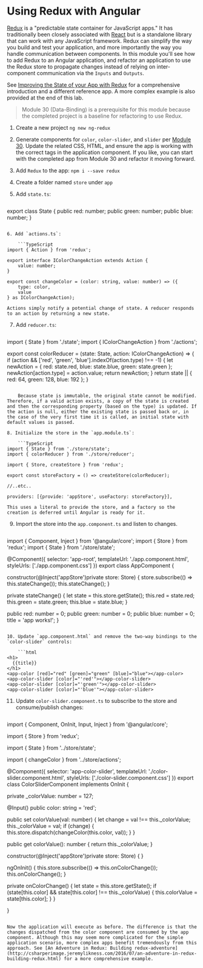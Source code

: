 # Using Redux with Angular 

[Redux](http://redux.js.org/) is a "predictable state container for JavaScript apps." It has traditionally been closely associated with [React](https://facebook.github.io/react/) but is a standalone library that can work with any JavaScript framework. Redux can simplify the way you build and test your application, and more importantly the way you handle communication between components. In this module you'll see how to add Redux to an Angular application, and refactor an application to use the Redux store to propagate changes instead of relying on inter-component communication via the `Inputs` and `Outputs`. 

See [Improving the State of your App with Redux](http://developer.telerik.com/topics/web-development/improving-state-app-redux/) for a comprehensive introduction and a different reference app. A more complex example is also provided at the end of this lab.

>Module 30 (Data-Binding) is a prerequisite for this module because the completed project is a baseline for refactoring to use Redux.

1. Create a new project `ng new ng-redux` 

2. Generate components for `color`, `color-slider`, and `slider` per [Module 30](../30-Data-Binding/README.md). Update the related CSS, HTML, and ensure the app is working with the correct tags in the application component. If you like, you can start with the completed app from Module 30 and refactor it moving forward.

3. Add `Redux` to the app: `npm i --save redux`

4. Create a folder named `store` under `app` 

5. Add `state.ts`: 

    ```TypeScript
export class State {
    public red: number;
    public green: number;
    public blue: number;
}
```

6. Add `actions.ts`: 

    ```TypeScript 
import { Action } from 'redux';

export interface IColorChangeAction extends Action {
    value: number;
}

export const changeColor = (color: string, value: number) => ({
    type: color,
    value
} as IColorChangeAction);
```

    Actions simply notify a potential change of state. A reducer responds to an action by returning a new state. 

7. Add `reducer.ts`: 

    ```TypeScript
import { State } from './state';
import { IColorChangeAction } from './actions';

export const colorReducer = (state: State, action: IColorChangeAction) => {
    if (action && ['red', 'green', 'blue'].indexOf(action.type) !== -1) {
        let newAction = {
            red: state.red,
            blue: state.blue,
            green: state.green
        };
        newAction[action.type] = action.value; 
        return newAction;
    }
    return state || {
        red: 64,
        green: 128,
        blue: 192
    };
}
```

    Because state is immutable, the original state cannot be modified. Therefore, if a valid action exists, a copy of the state is created and then the corresponding property (based on the type) is updated. If the action is null, either the existing state is passed back or, in the case of the very first time it is called, an initial state with default values is passed. 

8. Initialize the store in the `app.module.ts`:

    ```TypeScript
import { State } from './store/state';
import { colorReducer } from './store/reducer';

import { Store, createStore } from 'redux';

export const storeFactory = () => createStore(colorReducer);

//..etc..

providers: [{provide: 'appStore', useFactory: storeFactory}],
```

    This uses a literal to provide the store, and a factory so the creation is deferred until Angular is ready for it. 

9. Import the store into the `app.component.ts` and listen to changes. 

    ```TypeScript 
import { Component, Inject } from '@angular/core';
import { Store } from 'redux';
import { State } from './store/state';

@Component({
  selector: 'app-root',
  templateUrl: './app.component.html',
  styleUrls: ['./app.component.css']
})
export class AppComponent {

  constructor(@Inject('appStore')private store: Store<State>) {
    store.subscribe(() => this.stateChange());
    this.stateChange();
  }

  private stateChange() {
    let state = this.store.getState();
    this.red = state.red;
    this.green = state.green;
    this.blue = state.blue;
  }

  public red: number = 0;
  public green: number = 0;
  public blue: number = 0;
  title = 'app works!';
}
```

10. Update `app.component.html` and remove the two-way bindings to the `color-slider` controls: 

    ```html
<h1>
  {{title}}
</h1>
<app-color [red]="red" [green]="green" [blue]="blue"></app-color>
<app-color-slider [color]="'red'"></app-color-slider>
<app-color-slider [color]="'green'"></app-color-slider>
<app-color-slider [color]="'blue'"></app-color-slider>
```

11. Update `color-slider.component.ts` to subscribe to the store and consume/publish changes: 

    ```TypeScript 
import { Component, OnInit, Input, Inject } from '@angular/core';

import { Store } from 'redux';

import { State } from '../store/state';

import { changeColor } from '../store/actions';

@Component({
  selector: 'app-color-slider',
  templateUrl: './color-slider.component.html',
  styleUrls: ['./color-slider.component.css']
})
export class ColorSliderComponent implements OnInit {

  private _colorValue: number = 127;

  @Input()
  public color: string = 'red';

  public set colorValue(val: number) {
    let change = val !== this._colorValue;
    this._colorValue = val;
    if (change) {
      this.store.dispatch(changeColor(this.color, val));
    }
  }

  public get colorValue(): number {
    return this._colorValue;
  }

  constructor(@Inject('appStore')private store: Store<State>) { }

  ngOnInit() {
    this.store.subscribe(() => this.onColorChange());
    this.onColorChange();
  }

  private onColorChange() {
    let state = this.store.getState();
    if (state[this.color] && state[this.color] !== this._colorValue) {
      this.colorValue = state[this.color];
    }
  }

}
```

Now the application will execute as before. The difference is that the changes dispatched from the color component are consumed by the app component. Although this may seem more complicated for the simple application scenario, more complex apps benefit tremendously from this approach. See [An Adventure in Redux: Building redux-adventure](http://csharperimage.jeremylikness.com/2016/07/an-adventure-in-redux-building-redux.html) for a more comprehensive example.
